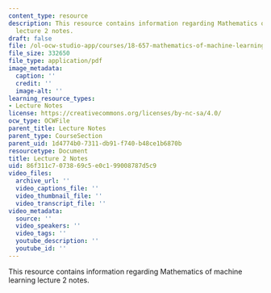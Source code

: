```yaml
---
content_type: resource
description: This resource contains information regarding Mathematics of machine learning
  lecture 2 notes.
draft: false
file: /ol-ocw-studio-app/courses/18-657-mathematics-of-machine-learning-fall-2015/86f311c7073869c5e0c199008787d5c9_MIT18_657F15_L2.pdf
file_size: 332650
file_type: application/pdf
image_metadata:
  caption: ''
  credit: ''
  image-alt: ''
learning_resource_types:
- Lecture Notes
license: https://creativecommons.org/licenses/by-nc-sa/4.0/
ocw_type: OCWFile
parent_title: Lecture Notes
parent_type: CourseSection
parent_uid: 1d4774b0-7311-db91-f740-b48ce1b6870b
resourcetype: Document
title: Lecture 2 Notes
uid: 86f311c7-0738-69c5-e0c1-99008787d5c9
video_files:
  archive_url: ''
  video_captions_file: ''
  video_thumbnail_file: ''
  video_transcript_file: ''
video_metadata:
  source: ''
  video_speakers: ''
  video_tags: ''
  youtube_description: ''
  youtube_id: ''
---
```

This resource contains information regarding Mathematics of machine learning lecture 2 notes.